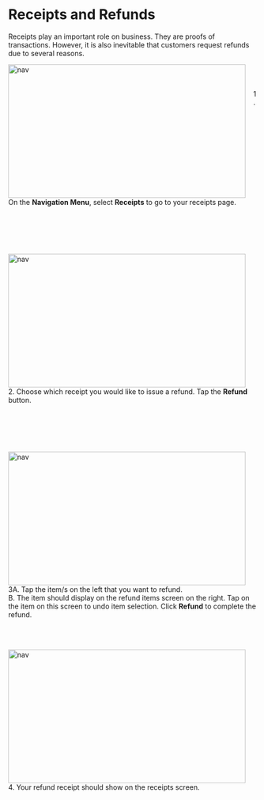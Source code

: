 # **Receipts and Refunds**

Receipts play an important role on business. They are proofs of transactions. However, it is also inevitable that customers request refunds due to several reasons.

<p><img src="_content/_refunds/1.png" alt="nav" width="480" height="270" style="float:left; margin-right:1rem"><br><br><br>1. On the <b>Navigation Menu</b>, select <b>Receipts</b> to go to your receipts page.</p>

<br><br><br><br>

<p><img src="_content/_refunds/2.png" alt="nav" width="480" height="270" style="float:left; margin-right:1rem"><br><br><br>2. Choose which receipt you would like to issue a refund. Tap the <b>Refund</b> button.</p>

<br><br><br><br>

<p><img src="_content/_refunds/3.png" alt="nav" width="480" height="270" style="float:left; margin-right:1rem"><br><br><br>3A. Tap the item/s on the left that you want to refund.<br>B. The item should display on the refund items screen on the right. Tap on the item on this screen to undo item selection. Click <b>Refund</b> to complete the refund.</p>

<br><br>

<p><img src="_content/_refunds/4.png" alt="nav" width="480" height="270" style="float:left; margin-right:1rem"><br><br><br>4. Your refund receipt should show on the receipts screen.</p>

<br><br><br><br><br>
